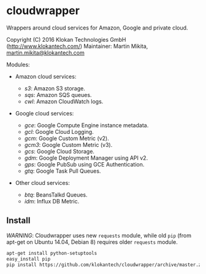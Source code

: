 # cloudwrapper

Wrappers around cloud services for Amazon, Google and private cloud.

Copyright (C) 2016 Klokan Technologies GmbH (http://www.klokantech.com/)
Maintainer: Martin Mikita, martin.mikita@klokantech.com

Modules:

 - Amazon cloud services:
   - *s3*: Amazon S3 storage.
   - *sqs*: Amazon SQS queues.
   - *cwl*: Amazon CloudWatch logs.

 - Google cloud services:
   - *gce*: Google Compute Engine instance metadata.
   - *gcl*: Google Cloud Logging.
   - *gcm*: Google Custom Metric (v2).
   - *gcm3*: Google Custom Metric (v3).
   - *gcs*: Google Cloud Storage.
   - *gdm*: Google Deployment Manager using API v2.
   - *gps*: Google PubSub using GCE Authentication.
   - *gtq*: Google Task Pull Queues.

 - Other cloud services:
   - *btq*: BeansTalkd Queues.
   - *idm*: Influx DB Metric.


## Install

*WARNING*: Cloudwrapper uses new `requests` module, while old `pip` (from apt-get on Ubuntu 14.04, Debian 8) requires older `requests` module.


```bash
apt-get install python-setuptools
easy_install pip
pip install https://github.com/klokantech/cloudwrapper/archive/master.zip
```
